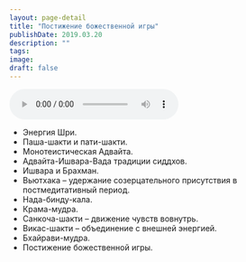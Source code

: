 ```yaml
---
layout: page-detail
title: "Постижение божественной игры"
publishDate: 2019.03.20
description: ""
tags:
image:
draft: false
---
```


<audio title="2019.03.20 - Постижение божественной игры.mp3" src="/upload/iblock/aec/aec2eeafefe5a9247ac2dcc044124033.mp3" controls=""></audio>

* Энергия Шри.
* Паша-шакти и пати-шакти.
* Монотеистическая Адвайта.
* Адвайта-Ишвара-Вада традиции сиддхов.
* Ишвара и Брахман.
* Вьютхака – удержание созерцательного присутствия в постмедитативный период.
* Нада-бинду-кала.
* Крама-мудра.
* Санкоча-шакти – движение чувств вовнутрь.
* Викас-шакти – объединение с внешней энергией.
* Бхайрави-мудра.
* Постижение божественной игры.

  
